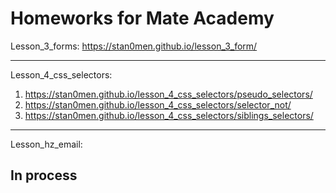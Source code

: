# Homeworks for Mate Academy

Lesson_3_forms: https://stan0men.github.io/lesson_3_form/

---

Lesson_4_css_selectors:
1. https://stan0men.github.io/lesson_4_css_selectors/pseudo_selectors/
2. https://stan0men.github.io/lesson_4_css_selectors/selector_not/
3. https://stan0men.github.io/lesson_4_css_selectors/siblings_selectors/

---

Lesson_hz_email:
## In process
